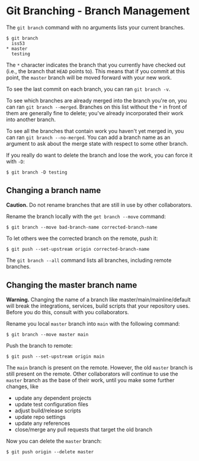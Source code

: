 # Git Branching - Branch Management

The `git branch` command with no arguments lists your current branches.

```console
$ git branch
  iss53
* master
  testing
```

The `*` character indicates the branch that you currently have checked out (i.e., the branch that `HEAD` points to). This means that if you commit at this point, the `master` branch will be moved forward with your new work.

To see the last commit on each branch, you can ran `git branch -v`.

To see which branches are already merged into the branch you're on, you can ran `git branch --merged`. Branches on this list without the `*` in front of them are generally fine to delete; you've already incorporated their work into another branch.

To see all the branches that contain work you haven't yet merged in, you can ran `git branch --no-merged`. You can add a branch name as an argument to ask about the merge state with respect to some other branch.

If you really do want to delete the branch and lose the work, you can force it with `-D`:

```console
$ git branch -D testing
```

## Changing a branch name

**Caution.** Do not rename branches that are still in use by other collaborators.

Rename the branch locally with the `get branch --move` command:

```console
$ git branch --move bad-branch-name corrected-branch-name
```

To let others wee the corrected branch on the remote, push it:

```console
$ git push --set-upstream origin corrected-branch-name
```

The `git branch --all` command lists all branches, including remote branches.

## Changing the master branch name

**Warning.** Changing the name of a branch like master/main/mainline/default will break the integrations, services, build scripts that your repository uses. Before you do this, consult with you collaborators.

Rename you local `master` branch into `main` with the following command:

```console
$ git branch --move master main
```

Push the branch to remote:

```console
$ git push --set-upstream origin main
```

The `main` branch is present on the remote. However, the old `master` branch is still present on the remote. Other collaborators will continue to use the `master` branch as the base of their work, until you make some further changes, like

- update any dependent projects
- update test configuration files
- adjust build/release scripts
- update repo settings
- update any references
- close/merge any pull requests that target the old branch

Now you can delete the `master` branch:

```
$ git push origin --delete master
```

